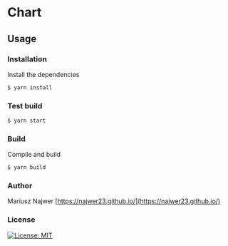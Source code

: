 # Chart

## Usage

### Installation

Install the dependencies

```sh
$ yarn install
```

### Test build
```sh
$ yarn start
```

### Build
Compile and build

```sh
$ yarn build
```

### Author
Mariusz Najwer
[https://najwer23.github.io/](https://najwer23.github.io/)

### License

[![License: MIT](https://img.shields.io/badge/License-MIT-yellow.svg)](https://opensource.org/licenses/MIT)
